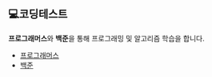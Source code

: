## 💻코딩테스트
**프로그래머스**와 **백준**을 통해 프로그래밍 및 알고리즘 학습을 합니다.
- [프로그래머스](https://programmers.co.kr/)
- [백준](https://www.acmicpc.net/)

